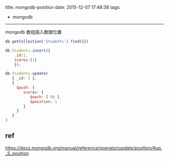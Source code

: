 title: mongodb-position
date: 2015-12-07 17:48:38
tags:
- mongodb
---
mongodb 数组插入数据位置
<!--more-->
~~~js
db.getCollection('Students').find({})

db.Students.insert({
    _id:1,
    scores:[1]
    });

db.Students.update(
   { _id: 1 },
   {
     $push: {
        scores: {
           $each: [ 99 ],
           $position: 1
        }
     }
   }
)
~~~

## ref

https://docs.mongodb.org/manual/reference/operator/update/position/#up._S_position

